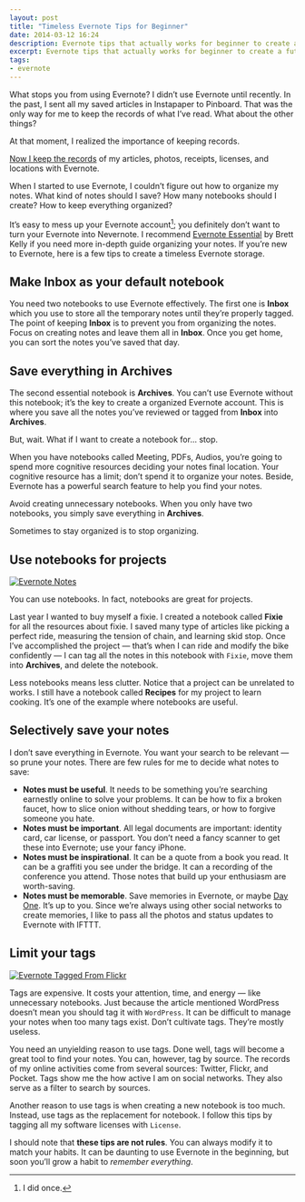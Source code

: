 ```yaml
---
layout: post
title: "Timeless Evernote Tips for Beginner"
date: 2014-03-12 16:24
description: Evernote tips that actually works for beginner to create a future-proof notes storage.
excerpt: Evernote tips that actually works for beginner to create a future-proof notes storage.
tags:
- evernote
---
```


What stops you from using Evernote? I didn’t use Evernote until recently. In the past, I sent all my saved articles in Instapaper to Pinboard. That was the only way for me to keep the records of what I’ve read. What about the other things?

<!--more-->

At that moment, I realized the importance of keeping records.

[Now I keep the records](http://sayzlim.net/remember-everything "Remember Everything - Sayz Lim") of my  articles, photos, receipts, licenses, and locations with Evernote.

When I started to use Evernote, I couldn’t figure out how to organize my notes. What kind of notes should I save? How many notebooks should I create?  How to keep everything organized?

It’s easy to mess up your Evernote account[^1]; you definitely don’t want to turn your Evernote into Nevernote. I recommend [Evernote Essential](http://nerdgap.com/evernote-essentials-4/ "The best just got better: Evernote Essentials 4.0 is available now") by Brett Kelly if you need more in-depth guide organizing your notes. If you’re new to Evernote, here is a few tips to create a timeless Evernote storage.

## Make Inbox as your default notebook
You need two notebooks to use Evernote effectively. The first one is **Inbox** which you use to store all the temporary notes until they’re properly tagged. The point of keeping **Inbox** is to prevent you from organizing the notes. Focus on creating notes and leave them all in **Inbox**. Once you get home, you can sort the notes you’ve saved that day.

## Save everything in Archives
The second essential notebook is **Archives**. You can’t use Evernote without this notebook; it’s the key to create a organized Evernote account. This is where you save all the notes you’ve reviewed or tagged from **Inbox** into **Archives**.

But, wait. What if I want to create a notebook for… stop.

When you have notebooks called Meeting, PDFs, Audios, you’re going to spend more cognitive resources deciding your notes final location. Your cognitive resource has a limit; don’t spend it to organize your notes. Beside, Evernote has a powerful search feature to help you find your notes.

Avoid creating unnecessary notebooks. When you only have two notebooks, you simply save everything in **Archives**.

Sometimes to stay organized is to stop organizing.

## Use notebooks for projects

[ ![Evernote Notes][img1] ](http://images.sayzlim.net/2014/03/evernote_notes.jpg "Evernote Notes")

[img1]: http://images.sayzlim.net/2014/03/evernote_notes.jpg "Evernote Notes"

You can use notebooks. In fact, notebooks are great for projects.

Last year I wanted to buy myself a fixie. I created a notebook called **Fixie** for all the resources about fixie. I saved many type of articles like picking a perfect ride, measuring the tension of chain, and learning skid stop. Once I’ve accomplished the project — that’s when I can ride and modify the bike confidently — I can tag all the notes in this notebook with `Fixie`, move them into **Archives**, and delete the notebook.

Less notebooks means less clutter. Notice that a project can be unrelated to works. I still have a notebook called **Recipes** for my project to learn cooking. It’s one of the example where notebooks are useful.

## Selectively save your notes
I don’t save everything in Evernote. You want your search to be relevant — so prune your notes. There are few rules for me to decide what notes to save:

- **Notes must be useful**. It needs to be something you’re searching earnestly online to solve your problems. It can be how to fix a broken faucet, how to slice onion without shedding tears, or how to forgive someone you hate.
- **Notes must be important**. All legal documents are important: identity card, car license, or passport. You don’t need a fancy scanner to get these into Evernote; use your fancy iPhone.
- **Notes must be inspirational**. It can be a quote from a book you read. It can be a graffiti you see under the bridge. It can a recording of the conference you attend. Those notes that build up your enthusiasm are worth-saving.
- **Notes must be memorable**. Save memories in Evernote, or maybe [Day One](http://sayzlim.net/journaling-with-day-one "Journaling with Day One - Sayz Lim"). It’s up to you. Since we’re always using other social networks to create memories, I like to pass all the photos and status updates to Evernote with IFTTT.

## Limit your tags

[ ![Evernote Tagged From Flickr][img2] ](http://images.sayzlim.net/2014/03/evernote_photos.jpg "Evernote Tagged From Flickr")

[img2]: http://images.sayzlim.net/2014/03/evernote_photos.jpg "Evernote Tagged From Flickr"

Tags are expensive. It costs your attention, time, and energy — like unnecessary notebooks.  Just because the article mentioned WordPress doesn’t mean you should tag it with `WordPress`. It can be difficult to manage your notes when too many tags exist. Don’t cultivate tags. They’re mostly useless.

You need an unyielding reason to use tags. Done well, tags will become a great tool to find your notes. You can, however, tag by source. The records of my online activities come from several sources: Twitter, Flickr, and Pocket. Tags show me the how active I am on social networks. They also serve as a filter to search by sources.

Another reason to use tags is when creating a new notebook is too much. Instead, use tags as the replacement for notebook. I follow this tips by tagging all my software licenses with `License`.

I should note that **these tips are not rules**. You can always modify it to match your habits. It can be daunting to use Evernote in the beginning, but soon you’ll grow a habit to _remember everything_.

[^1]: I did once.